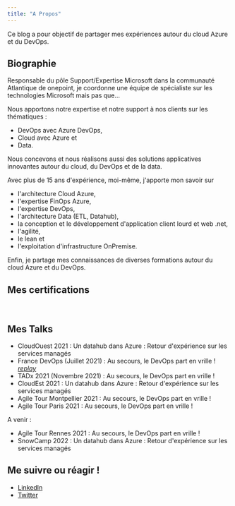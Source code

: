 ```yaml
---
title: "A Propos"
---
```

Ce blog a pour objectif de partager mes expériences autour du cloud Azure et du DevOps.

## Biographie

Responsable du pôle Support/Expertise Microsoft dans la communauté Atlantique de onepoint, je coordonne une équipe de spécialiste sur les technologies Microsoft mais pas que... 

Nous apportons notre expertise et notre support à nos clients sur les thématiques :

- DevOps avec Azure DevOps, 
- Cloud avec Azure et 
- Data. 

Nous concevons et nous réalisons aussi des solutions applicatives innovantes autour du cloud, du DevOps et de la data. 

Avec plus de 15 ans d'expérience, moi-même, j'apporte mon savoir sur 
- l'architecture Cloud Azure, 
- l'expertise FinOps Azure, 
- l'expertise DevOps, 
- l'architecture Data (ETL, Datahub), 
- la conception et le développement d'application client lourd et web .net, 
- l'agilité, 
- le lean et 
- l'exploitation d'infrastructure OnPremise.
  
Enfin, je partage mes connaissances de diverses formations autour du cloud Azure et du DevOps.

## Mes certifications

<div data-iframe-width="150" data-iframe-height="270" data-share-badge-id="dc28d816-0721-44fd-8506-e0b9a2f200f6" data-share-badge-host="https://www.credly.com" style="display: inline-block;"></div>
<div data-iframe-width="150" data-iframe-height="270" data-share-badge-id="bd5c4974-eb9e-4181-8fd6-d1b984045e07" data-share-badge-host="https://www.credly.com" style="display: inline-block;"></div>
<div data-iframe-width="150" data-iframe-height="270" data-share-badge-id="474e2741-6015-4858-9cf0-bb70b13224f8" data-share-badge-host="https://www.credly.com" style="display: inline-block;"></div>
<div data-iframe-width="150" data-iframe-height="270" data-share-badge-id="87c01da4-9158-4f58-b396-282c96e2a98f" data-share-badge-host="https://www.credly.com" style="display: inline-block;"></div>
<script type="text/javascript" async src="//cdn.credly.com/assets/utilities/embed.js"></script>

## Mes Talks

- CloudOuest 2021 : Un datahub dans Azure : Retour d'expérience sur les services managés
- France DevOps (Juillet 2021) : Au secours, le DevOps part en vrille ! *[replay](https://www.francedevops.fr/webinars/au-secours-le-devops-part-en-vrille)*
- TADx 2021 (Novembre 2021) : Au secours, le DevOps part en vrille !
- CloudEst 2021 : Un datahub dans Azure : Retour d'expérience sur les services managés
- Agile Tour Montpellier 2021 : Au secours, le DevOps part en vrille !
- Agile Tour Paris 2021 : Au secours, le DevOps part en vrille !

A venir :

- Agile Tour Rennes 2021 : Au secours, le DevOps part en vrille !
- SnowCamp 2022 : Un datahub dans Azure : Retour d'expérience sur les services managés

## Me suivre ou réagir !

- [LinkedIn](https://www.linkedin.com/in/pmorisseau/)
- [Twitter](https://twitter.com/morisseauphi)